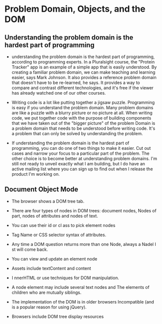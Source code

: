 # Problem Domain, Objects, and the DOM

## Understanding the problem domain is the hardest part of programming

 * understanding the problem domain is the hardest part of programming, according to programming experts. In a Pluralsight course, the "Protein Tracker" app is an example of a simple app that is easily understood. By creating a familiar problem domain, we can make teaching and learning easier, says Mark Johnson. It also provides a reference problem domain that doesn't have to be re-learned, he says. It provides a way to compare and contrast different technologies, and it's free if the viewer has already watched one of our other courses.

* Writing code is a lot like putting together a jigsaw puzzle. Programming is easy if you understand the problem domain. Many problem domains are like a puzzle with a blurry picture or no picture at all. When writing code, we put together code with the purpose of building components that we have taken out of the "bigger picture" of the problem Domain is a problem domain that needs to be understood before writing code. It's a problem that can only be solved by understanding the problem.

* If understanding the problem domain is the hardest part of programming, you can do one of two things to make it easier. Cut out cases and narrow your focus to a particular part of the problem. The other choice is to become better at understanding problem domains. I'm still not ready to unveil exactly what I am building, but I do have an active mailing list where you can sign up to find out when I release the product I'm working on.

## Document Object Mode

- The browser shows a DOM tree tab. 
- There are four types of nodes in DOM trees: document nodes, Nodes of part, nodes of attributes and nodes of text. 
- You can use their id or cl ass to pick element nodes 

- Tag Name or CSS selector syntax of attributes. 

- Any time a DOM question returns more than one Node, always a Nadel I st will come back. 

- You can view and update an element node 
- Assets include textContent and content 
- I nnerHTML or use techniques for DOM manipulation. 
- A node element may include several text nodes and The elements of children who are mutually siblings.
- The implementation of the DOM is in older browsers Incompatible (and is a popular reason for using jQuery). 
- Browsers include DOM tree display resources